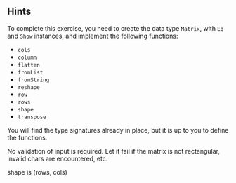 ## Hints

To complete this exercise, you need to create the data type `Matrix`,
with `Eq` and `Show` instances, and implement the following functions:

- `cols`
- `column`
- `flatten`
- `fromList`
- `fromString`
- `reshape`
- `row`
- `rows`
- `shape`
- `transpose`

You will find the type signatures already in place, but it is up to you
to define the functions.

No validation of input is required. Let it fail if the matrix is not
rectangular, invalid chars are encountered, etc.

shape is (rows, cols)
